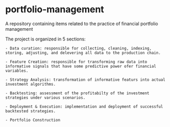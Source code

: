 # portfolio-management
A repository containing items related to the practice of financial portfolio management

The project is organized in 5 sections:
    
    - Data curation: responsible for collecting, cleaning, indexing, storing, adjusting, and delevering all data to the production chain.

    - Feature Creation: responsible for transforming raw data into informative signals that have some predictive power ofer financial variables.

    - Strategy Analysis: transformation of informative featurs into actual investment algorithms.

    - Backtesting: assessment of the profitabilty of the investment strategies under various scenarios.

    - Deployment & Execution: implementation and deployment of successful backtested strategies.

    - Portfolio Construction